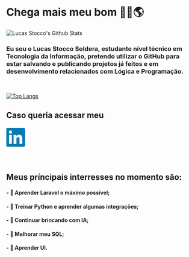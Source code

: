 # Chega mais meu bom 🐱‍👤🌎
![Lucas Stocco's Github Stats](https://github-readme-stats.vercel.app/api?username=LucasStoccoSoldera&theme=monokai&show_icons=true)
<br>
###     Eu sou o Lucas Stocco Soldera, estudante nível técnico em Tecnologia da Informação, pretendo utilizar o GitHub para estar salvando e publicando projetos já feitos e em desenvolvimento relacionados com Lógica e Programação.
<br>

[![Top Langs](https://github-readme-stats.vercel.app/api/top-langs/?username=LucasStoccoSoldera&langs_count=6&theme=monokai)](https://github.com/anuraghazra/github-readme-stats)

## <p> Caso queria acessar meu </p> <a href="https://www.linkedin.com/in/lucas-stocco-soldera-7b30101b1/"><img alt="Linkedin profile" title="Linkedin" src="/linkedinn.jpg" width="50" height="50" /></a>
<br>

## Meus príncipais interresses no momento são:

#### - 💢 Aprender Laravel o máximo possível;

#### - 💢 Treinar Python e aprender algumas integrações;

#### - 💢 Continuar brincando com IA;

#### - 💢 Melhorar meu SQL;

#### - 💢 Aprender UI.

